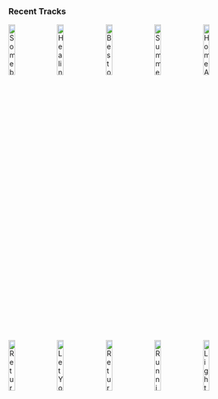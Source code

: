 ### Recent Tracks
[<img src='https://lastfm.freetls.fastly.net/i/u/300x300/4be01d7a678afa2a651cee4ecf76cd41.png' width='16%' height='16%' alt='Somebody'>](https://www.last.fm/music/dagny/_/somebody)&nbsp;&nbsp;&nbsp;&nbsp;[<img src='https://lastfm.freetls.fastly.net/i/u/300x300/6586abdd9a487818db2127748e504ade.jpg' width='16%' height='16%' alt='Healing'>](https://www.last.fm/music/arlissa/_/healing)&nbsp;&nbsp;&nbsp;&nbsp;[<img src='https://lastfm.freetls.fastly.net/i/u/300x300/4f307397c551c6790ffd55fe37c66bf8.jpg' width='16%' height='16%' alt='Best of Me'>](https://www.last.fm/music/blake%2brose/_/best%2bof%2bme)&nbsp;&nbsp;&nbsp;&nbsp;[<img src='https://lastfm.freetls.fastly.net/i/u/300x300/952a247f0b791b33b98ef788ae9fb9a2.jpg' width='16%' height='16%' alt='Summertime'>](https://www.last.fm/music/becca%2bvanderbeck/_/summertime)&nbsp;&nbsp;&nbsp;&nbsp;[<img src='https://lastfm.freetls.fastly.net/i/u/300x300/303b47e545bd5fa47b28e2b3121cbdd8.jpg' width='16%' height='16%' alt='Home Alone'>](https://www.last.fm/music/walk%2boff%2bthe%2bearth/_/home%2balone)&nbsp;&nbsp;&nbsp;&nbsp;<br>[<img src='https://lastfm.freetls.fastly.net/i/u/300x300/b5d4ce7e20d857987217da91db944b60.jpg' width='16%' height='16%' alt='Return'>](https://www.last.fm/music/james%2bnewton%2bhoward/_/return)&nbsp;&nbsp;&nbsp;&nbsp;[<img src='https://lastfm.freetls.fastly.net/i/u/300x300/7ce863b977bf458eb0625cad30135c75.jpg' width='16%' height='16%' alt='Let Your Hair Down'>](https://www.last.fm/music/capital%2blights/_/let%2byour%2bhair%2bdown)&nbsp;&nbsp;&nbsp;&nbsp;[<img src='https://lastfm.freetls.fastly.net/i/u/300x300/b5d4ce7e20d857987217da91db944b60.jpg' width='16%' height='16%' alt='Return'>](https://www.last.fm/music/james%2bnewton%2bhoward/_/return)&nbsp;&nbsp;&nbsp;&nbsp;[<img src='https://lastfm.freetls.fastly.net/i/u/300x300/023b55185e1cb8c6be28eeee580e2472.jpg' width='16%' height='16%' alt='Running on Raindrops'>](https://www.last.fm/music/james%2bnewton%2bhoward/_/running%2bon%2braindrops)&nbsp;&nbsp;&nbsp;&nbsp;[<img src='https://lastfm.freetls.fastly.net/i/u/300x300/380e4158c597467fc651af79f44c7d78.png' width='16%' height='16%' alt='Lights'>](https://www.last.fm/music/journey/_/lights)&nbsp;&nbsp;&nbsp;&nbsp;<br>